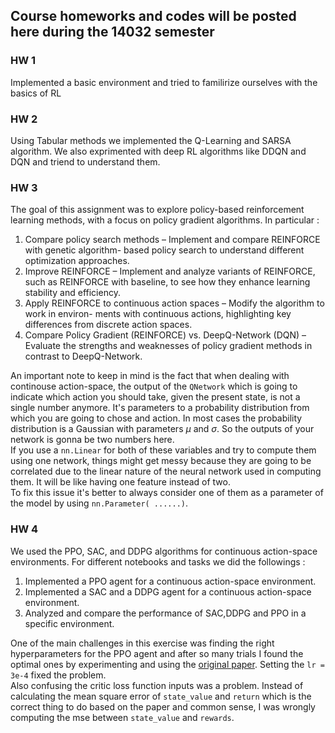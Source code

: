 ## Course homeworks and codes will be posted here during the 14032 semester
### HW 1
Implemented a basic environment and tried to familirize ourselves with the basics of RL
### HW 2
Using Tabular methods we implemented the Q-Learning and SARSA algorithm. We also exprimented with deep RL algorithms like DDQN and DQN and triend to understand them.
### HW 3
The goal of this assignment was to explore policy-based reinforcement learning methods, with a focus on policy gradient algorithms. In particular :
1. Compare policy search methods – Implement and compare REINFORCE with genetic algorithm-
based policy search to understand different optimization approaches.
2. Improve REINFORCE – Implement and analyze variants of REINFORCE, such as REINFORCE
with baseline, to see how they enhance learning stability and efficiency.
3. Apply REINFORCE to continuous action spaces – Modify the algorithm to work in environ-
ments with continuous actions, highlighting key differences from discrete action spaces.
4. Compare Policy Gradient (REINFORCE) vs. DeepQ-Network (DQN) – Evaluate the
strengths and weaknesses of policy gradient methods in contrast to DeepQ-Network.

An important note to keep in mind is the fact that when dealing with continouse action-space, the output of the ``QNetwork`` which is going to indicate which action you should take, given the present state, is not a single number anymore. It's parameters to a probability distribution from which you are going to chose and action. In most cases the probability distribution is a Gaussian with parameters $\mu$ and $\sigma$. So the outputs of your network is gonna be two numbers here. <br>
If you use a ``nn.Linear`` for both of these variables and try to compute them using one network, things might get messy because they are going to be correlated due to the linear nature of the neural network used in computing them. It will be like having one feature instead of two. <br>
To fix this issue it's better to always consider one of them as a parameter of the model by using ``nn.Parameter( ......)``.
### HW 4
We used the PPO, SAC, and DDPG algorithms for continuous action-space environments. For different notebooks and tasks we did the followings :
1. Implemented a PPO agent for a continuous action-space environment.
2. Implemented a SAC and a DDPG agent for a continuous action-space environment.
3. Analyzed and compare the performance of SAC,DDPG and PPO in a specific environment.<br>

One of the main challenges in this exercise was finding the right hyperparameters for the PPO agent and after so many trials I found the optimal ones by experimenting and using the [original paper](https://arxiv.org/abs/1707.06347). Setting the ``lr = 3e-4`` fixed the problem.<br>
Also confusing the critic loss function inputs was a problem. Instead of calculating the mean square error of ``state_value`` and ``return`` which is the correct thing to do based on the paper and common sense, I was wrongly computing the mse between ``state_value`` and ``rewards``.
